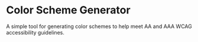 # Color Scheme Generator

A simple tool for generating color schemes to help meet AA and AAA WCAG accessibility guidelines.
